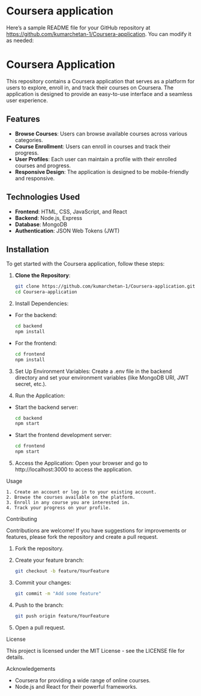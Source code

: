 # Coursera application 
Here’s a sample README file for your GitHub repository at https://github.com/kumarchetan-1/Coursera-application. You can modify it as needed:

# Coursera Application

This repository contains a Coursera application that serves as a platform for users to explore, enroll in, and track their courses on Coursera. The application is designed to provide an easy-to-use interface and a seamless user experience.

## Features

- **Browse Courses**: Users can browse available courses across various categories.
- **Course Enrollment**: Users can enroll in courses and track their progress.
- **User Profiles**: Each user can maintain a profile with their enrolled courses and progress.
- **Responsive Design**: The application is designed to be mobile-friendly and responsive.

## Technologies Used

- **Frontend**: HTML, CSS, JavaScript, and React
- **Backend**: Node.js, Express
- **Database**: MongoDB
- **Authentication**: JSON Web Tokens (JWT)

## Installation

To get started with the Coursera application, follow these steps:

1. **Clone the Repository**:
   ```bash
   git clone https://github.com/kumarchetan-1/Coursera-application.git
   cd Coursera-application
    ```

2.	Install Dependencies:
	
- For the backend:

    ```bash
    cd backend
    npm install
    ```

- For the frontend:

    ```bash
    cd frontend
    npm install
    ```


3.	Set Up Environment Variables:
Create a .env file in the backend directory and set your environment variables (like MongoDB URI, JWT secret, etc.).

4.	Run the Application:

- Start the backend server:

    ```bash
    cd backend 
    npm start 
    ```

- Start the frontend development server:

    ```bash
    cd frontend
    npm start 

5.	Access the Application:
Open your browser and go to http://localhost:3000 to access the application.

Usage

    1. Create an account or log in to your existing account.
    2. Browse the courses available on the platform.
    3. Enroll in any course you are interested in.
    4. Track your progress on your profile.

Contributing

Contributions are welcome! If you have suggestions for improvements or features, please fork the repository and create a pull request.

1. Fork the repository.
2. Create your feature branch:
    ```bash
    git checkout -b feature/YourFeature
    ```

3. Commit your changes:
    ```bash
    git commit -m "Add some feature"
    ```

4.	Push to the branch:
    ```bash
    git push origin feature/YourFeature
    ```

5.	Open a pull request.

License

This project is licensed under the MIT License - see the LICENSE file for details.

Acknowledgements

- Coursera for providing a wide range of online courses.
- Node.js and React for their powerful frameworks.


